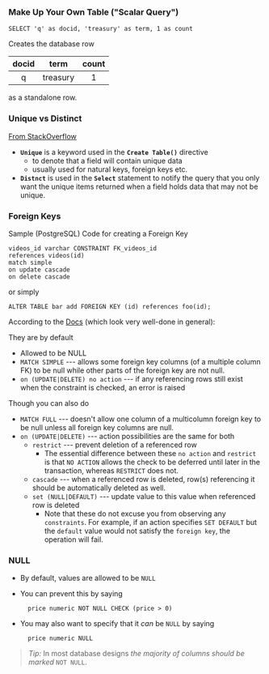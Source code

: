 ### Make Up Your Own Table ("Scalar Query") ###

	SELECT 'q' as docid, 'treasury' as term, 1 as count

Creates the database row

| docid | term | count |  
| :------: | :------: | :------: |
| q | treasury |  1 |  

as a standalone row.

### Unique vs Distinct

[From StackOverflow](http://stackoverflow.com/questions/336268/sql-difference-between-select-unique-and-select-distinct)

* **`Unique`** is a keyword used in the **`Create Table()`** directive
	* to denote that a field will contain unique data
	* usually used for natural keys, foreign keys etc.
* **`Distnct`** is used in the **`Select`** statement to notify the query
  that you only want the unique items returned when a field holds data
  that may not be unique.

### Foreign Keys

Sample (PostgreSQL) Code for creating a Foreign Key

    videos_id varchar CONSTRAINT FK_videos_id
    references videos(id)
    match simple
    on update cascade
    on delete cascade

or simply

    ALTER TABLE bar add FOREIGN KEY (id) references foo(id);

According to the [Docs](http://www.postgresql.org/docs/8.3/static/ddl-constraints.html#DDL-CONSTRAINTS-FK)
(which look very well-done in general):

They are by default

* Allowed to be NULL
* `MATCH SIMPLE` --- allows some foreign key columns (of a multiple 
    column FK) to be null while other parts of the foreign key are
    not null. 
* `on (UPDATE|DELETE) no action` ---  if any referencing rows still
    exist when the constraint is checked, an error is raised

Though you can also do

* `MATCH FULL` --- doesn't allow one column of a multicolumn foreign key to be 
  null unless all foreign key columns are null.
* `on (UPDATE|DELETE)` --- action possibilities are the same for both
    * `restrict` --- prevent deletion of a referenced row
        * The essential difference between these `no action` and `restrict`
          is that `NO ACTION` allows the check to be deferred until later
          in the transaction, whereas `RESTRICT` does not.
    * `cascade` --- when a referenced row is deleted, row(s)
      referencing it should be automatically deleted as well.
    * `set (NULL|DEFAULT)` --- update value to this value when referenced
      row is deleted
        * Note that these do not excuse you from observing any
          `constraints`. For example, if an action specifies `SET DEFAULT`
          but the `default` value would not satisfy the `foreign key`,
          the operation will fail.

### NULL

* By default, values are allowed to be `NULL`
* You can prevent this by saying

        price numeric NOT NULL CHECK (price > 0)

* You may also want to specify that it *can* be `NULL` by saying

        price numeric NULL


> *Tip:* In most database designs *the majority of columns should
> be marked* `NOT NULL`.
